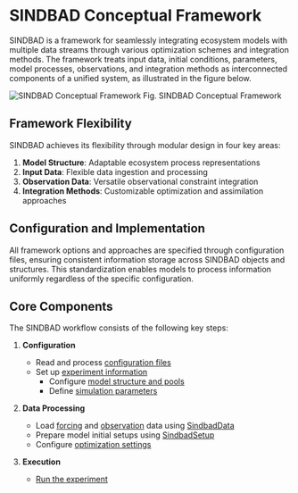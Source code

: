 # SINDBAD Conceptual Framework

SINDBAD is a framework for seamlessly integrating ecosystem models with multiple data streams through various optimization schemes and integration methods. The framework treats input data, initial conditions, parameters, model processes, observations, and integration methods as interconnected components of a unified system, as illustrated in the figure below.

![SINDBAD Conceptual Framework](https://www.bgc-jena.mpg.de/~skoirala/ms_sindbad/latest/images/figures/others/conceptual_overview.png)
Fig. SINDBAD Conceptual Framework

## Framework Flexibility

SINDBAD achieves its flexibility through modular design in four key areas:

1. **Model Structure**: Adaptable ecosystem process representations
2. **Input Data**: Flexible data ingestion and processing
3. **Observation Data**: Versatile observational constraint integration
4. **Integration Methods**: Customizable optimization and assimilation approaches

## Configuration and Implementation

All framework options and approaches are specified through configuration files, ensuring consistent information storage across SINDBAD objects and structures. This standardization enables models to process information uniformly regardless of the specific configuration.

## Core Components

The SINDBAD workflow consists of the following key steps:

1. **Configuration**
   - Read and process [configuration files](../settings/overview.md)
   - Set up [experiment information](./info.md)
     - Configure [model structure and pools](./TEM.md)
     - Define [simulation parameters](./experiment.md)

2. **Data Processing**
   - Load [forcing](../settings/forcing.md) and [observation](../settings/optimization.md) data using [SindbadData](../code/data.md)
   - Prepare model initial setups using [SindbadSetup](../code/setup.md)
   - Configure [optimization settings](../settings/optimization.md)

3. **Execution**
   - [Run the experiment](../develop/experiments.md)
